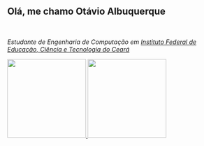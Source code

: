 
<h2> Olá, me chamo Otávio Albuquerque</h2>
<br>
<p><em>Estudante de Engenharia de Computação em <a href="https://ifce.edu.br">Instituto Federal de Educação, Ciência e Tecnologia do Ceará
</em></p>

<div>
  <a href="https://github.com/otavioalbucosta">
  <img height="180em" src="https://github-readme-stats.vercel.app/api?username=otavioalbucosta&show_icons=true&theme=tokyonight&include_all_commits=true&count_private=true"/>
  <img height="180em" src="https://github-readme-stats.vercel.app/api/top-langs/?username=otavioalbucosta&layout=compact&langs_count=9&theme=tokyonight"/>
</div>
